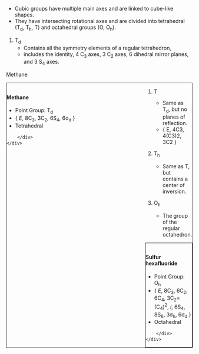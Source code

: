 - Cubic groups have multiple main axes and are linked to cube-like shapes. 
- They have intersecting rotational axes and are divided into tetrahedral (T<sub>d</sub>, T<sub>h</sub>, T) and octahedral groups (O, O<sub>h</sub>).

1. T<sub>d</sub>
	- Contains all the symmetry elements of a regular tetrahedron, 
	- includes the identity, 4 C<sub>3</sub> axes, 3 C<sub>2</sub> axes, 6 dihedral mirror planes, and 3 S<sub>4</sub> axes.

Methane

<div style="display: table; border: 1px solid; width: 100%;">
	<div style="display: table-row;">
		<div style="display: table-cell; vertical-align: center; background-color: white;">
			<img src="/Chemistry/Inorganic Chemistry/Symmetry and Group Points/attachments/Methane (model).png" width=270 />			
		</div>
		<div style="display: table-cell; vertical-align: top; padding-top: 10px; width: 100%;">
			<h4 class="padding-left">Methane</h4>
			<ul>
				<li />Point Group: T<sub>d</sub>
				<li />{ 
					<i>E</i>,	
					8C<sub>3</sub>,	
					3C<sub>2</sub>,	
					6S<sub>4</sub>,	
					6σ<sub>d</sub>
				}
				<li />Tetrahedral
			</ul>	
		
		</div>
	</div>
</div>

1. T 
	- Same as T<sub>d</sub>, but no planes of reflection.
	-  { E, 4C3, 4(C3)2, 3C2 }	

1. T<sub>h</sub>
	- Same as T, but contains a center of inversion.

2. O<sub>h</sub>
	- The group of the regular octahedron.

<div style="display: table; border: 1px solid; width: 100%;">
	<div style="display: table-row;">
		<div style="display: table-cell; vertical-align: center; background-color: white;">
			<img src="/Chemistry/Inorganic Chemistry/Symmetry and Group Points/attachments/Sulfur hexafluoride.png" width=270 />			
		</div>
		<div style="display: table-cell; vertical-align: top; padding-top: 10px; width: 100%;">
			<h4 class="padding-left">Sulfur hexafluoride</h4>
			<ul>
				<li />Point Group: O<sub>h</sub>
				<li />{ 
					<i>E</i>,	
					8C<sub>3</sub>, 
					6C<sub>2</sub>,	
					6C<sub>4</sub>,	
					3C<sub>2</sub>=(C<sub>4</sub>)<sup>2</sup>,	
					<i>i</i>,	
					6S<sub>4</sub>,	
					8S<sub>6</sub>,	
					3σ<sub>h</sub>,	
					6σ<sub>d</sub>
				}
				<li />Octahedral
			</ul>	
		
		</div>
	</div>
</div>
	  